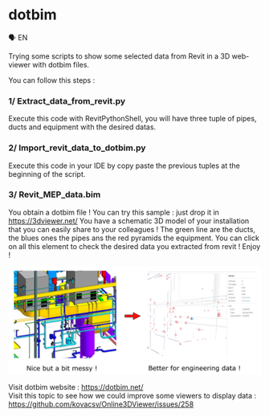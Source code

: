 # dotbim

🗣️ EN

Trying some scripts to show some selected data from Revit in a 3D web-viewer with dotbim files.

You can follow this steps :

### 1/ Extract_data_from_revit.py

Execute this code with RevitPythonShell, you will have three tuple of pipes, ducts and equipment with the desired datas.

### 2/ Import_revit_data_to_dotbim.py

Execute this code in your IDE by copy paste the previous tuples at the beginning of the script.

### 3/ Revit_MEP_data.bim

You obtain a dotbim file ! You can try this sample : just drop it in https://3dviewer.net/
You have a schematic 3D model of your installation that you can easily share to your colleagues !
The green line are the ducts, the blues ones the pipes ans the red pyramids the equipment.
You can click on all this element to check the desired data you extracted from revit !
Enjoy !

![alt text](https://github.com/os4bim/dotbim/blob/main/revit_dotbim.png)

Visit dotbim website : https://dotbim.net/ <br /> Visit this topic to see how we could improve some viewers to display data : https://github.com/kovacsv/Online3DViewer/issues/258
